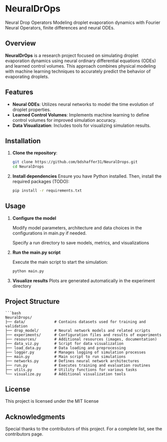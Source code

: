 # NeuralDrOps

Neural Drop Operators
Modeling droplet evaporation dynamics with Fourier Neural Operators, finite differences and neural ODEs.

## Overview

**NeuralDrOps** is a research project focused on simulating droplet evaporation dynamics using neural ordinary differential equations (ODEs) and learned control volumes. This approach combines physical modeling with machine learning techniques to accurately predict the behavior of evaporating droplets.

## Features

- **Neural ODEs**: Utilizes neural networks to model the time evolution of droplet properties.
- **Learned Control Volumes**: Implements machine learning to define control volumes for improved simulation accuracy.
- **Data Visualization**: Includes tools for visualizing simulation results.

## Installation

1. **Clone the repository**:

   ```bash
   git clone https://github.com/bdshaffer31/NeuralDrops.git
   cd NeuralDrops

2. **Install dependencies**
    Ensure you have Python installed. Then, install the required packages (TODO):
    ```bash
    pip install -r requirements.txt

## Usage

1. **Configure the model**

    Modify model parameters, architecture and data choices in the configurations in main.py if needed.

    Specify a run directory to save models, metrics, and visualizations

2. **Run the main.py script**

    Execute the main script to start the simulation:

    ```bash
    python main.py

3. **Visualize results**
    Plots are generated automatically in the experiment directory

## Project Structure

    ```bash
    NeuralDrops/
    ├── data/             # Contains datasets used for training and validation
    ├── drop_model/       # Neural network models and related scripts
    ├── experiments/      # Configuration files and results of experiments
    ├── resources/        # Additional resources (images, documentation)
    ├── data_viz.py       # Script for data visualization
    ├── load_data.py      # Data loading and preprocessing
    ├── logger.py         # Manages logging of simulation processes
    ├── main.py           # Main script to run simulations
    ├── networks.py       # Defines neural network architectures
    ├── run.py            # Executes training and evaluation routines
    ├── utils.py          # Utility functions for various tasks
    └── visualize.py      # Additional visualization tools

## License
This project is licensed under the MIT license

## Acknowledgments
Special thanks to the contributors of this project. For a complete list, see the contributors page.
